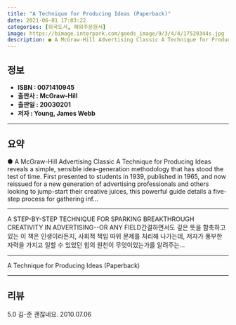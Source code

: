 ```yaml
---
title: "A Technique for Producing Ideas (Paperback)"
date: 2021-06-01 17:03:22
categories: [외국도서, 해외주문원서]
image: https://bimage.interpark.com/goods_image/9/3/4/4/17529344s.jpg
description: ● A McGraw-Hill Advertising Classic A Technique for Producing Ideas reveals a simple, sensible idea-generation methodology that has stood the test of time. Fir
---
```


## **정보**

- **ISBN : 0071410945**
- **출판사 : McGraw-Hill**
- **출판일 : 20030201**
- **저자 : Young, James Webb**

------



## **요약**

●  A McGraw-Hill Advertising Classic A Technique for Producing Ideas reveals a simple, sensible idea-generation methodology that has stood the test of time. First presented to students in 1939, published in 1965, and now reissued for a new generation of advertising professionals and others looking to jump-start their creative juices, this powerful guide details a five-step process for gathering inf...

------

A STEP-BY-STEP TECHNIQUE FOR SPARKING BREAKTHROUGH CREATIVITY IN ADVERTISING--OR ANY FIELD간결하면서도 깊은 뜻을 함축하고 있는 이 책은 인생이라든지, 사회적 책임 따위 문제를 처리해 나가는데, 저자가 풍부한 자력을 가지고 일할 수 있었던 힘의 원천이 무엇이었는가를 알려주는... 

------


A Technique for Producing Ideas (Paperback) 

------


## **리뷰** 

5.0 김-준 괜찮네요. 2010.07.06 <br/>